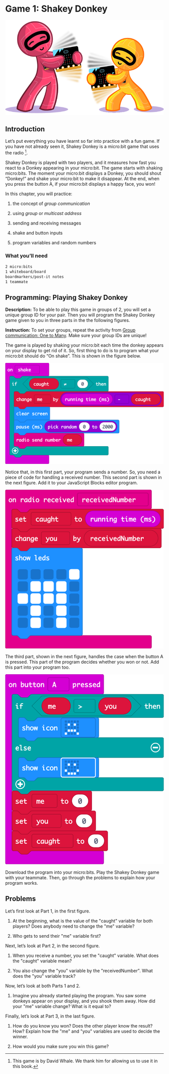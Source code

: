Game 1: Shakey Donkey
=====================

![Chapter 4 image](chapter4.png)

Introduction
------------

Let’s put everything you have learnt so far into practice with a fun
game. If you have not already seen it, Shakey Donkey is a micro:bit game
that uses the radio [^1].

Shakey Donkey is played with two players, and it measures how fast you
react to a Donkey appearing in your micro:bit. The game starts with
shaking micro:bits. The moment your micro:bit displays a Donkey, you
should shout “Donkey!” and shake your micro:bit to make it disappear. At
the end, when you press the button A, if your micro:bit displays a happy
face, you won!

In this chapter, you will practice:

1. the concept of *group communication*

2. using *group* or *multicast address*

3. sending and receiving messages

4. shake and button inputs

5. program variables and random numbers

### What you’ll need

    2 micro:bits
    1 whiteboard/board
    boardmarkers/post-it notes
    1 teammate

Programming: Playing Shakey Donkey
----------------------------------

**Description:** To be able to play this game in groups of 2, you will
set a unique group ID for your pair. Then you will program the Shakey
Donkey game given to you in three parts in the
the following figures.

**Instruction:** To set your groups, repeat the activity from
[Group communication: One to Many](../groupcommunication). Make sure your group IDs are unique!

The game is played by shaking your micro:bit each time the donkey
appears on your display to get rid of it. So, first thing to do is to
program what your micro:bit should do “On shake”. This is shown in
the  figure below.

![Part 1 of the Shakey Donkey game](ShakeyDonkey_part1_new.png)

Notice that, in this first part, your program sends a number. So, you
need a piece of code for handling a received number. This second part is
shown in the next figure. Add it to your JavaScript Blocks editor program.

![Part 2 of the Shakey Donkey game](ShakeyDonkey_part2_new.png)

The third part, shown in the next figure, handles the
case when the button A is pressed. This part of the program decides
whether you won or not. Add this part into your program too.

![Part 3 of the Shakey Donkey game](ShakeyDonkey_part3_new.png)

Download the program into your micro:bits. Play the Shakey Donkey game
with your teammate. Then, go through the problems to explain how your
program works.

Problems
--------

Let’s first look at Part 1, in the first figure.

1. At the beginning, what is the value of the "caught" variable for both players? Does anybody need to change the "me" variable?

2. Who gets to send their "me" variable first?

Next, let’s look at Part 2, in the second figure.

1. When you receive a number, you set the "caught" variable. What does the "caught" variable mean?

2. You also change the "you" variable by the "receivedNumber". What does the "you" variable track?

Now, let’s look at both Parts 1 and 2.

1. Imagine you already started playing the program. You saw some donkeys appear on your display, and you shook them away. How did your "me" variable change? What is it equal to?

Finally, let’s look at Part 3, in the last figure.

1. How do you know you won? Does the other player know the result? How? Explain how the "me" and "you" variables are used to decide the winner.

2. How would you make sure you win this game?

[^1]: This game is by David Whale. We thank him for allowing us to use
    it in this book.
